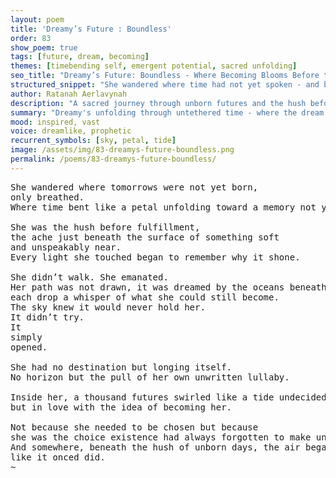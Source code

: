 ```yaml
---
layout: poem
title: 'Dreamy’s Future : Boundless'
order: 83
show_poem: true
tags: [future, dream, becoming]
themes: [timebending self, emergent potential, sacred unfolding]
seo_title: "Dreamy’s Future: Boundless - Where Becoming Blooms Before the Petal Opens"
structured_snippet: "She wandered where time had not yet spoken - and became what tomorrow dreamed of."
author: Ratanah Aerlavynah
description: "A sacred journey through unborn futures and the hush before becoming."
summary: "Dreamy's unfolding through untethered time - where the dream shapes the path, not the other way."
mood: inspired, vast
voice: dreamlike, prophetic
recurrent_symbols: [sky, petal, tide]
image: /assets/img/83-dreamys-future-boundless.png
permalink: /poems/83-dreamys-future-boundless/
---
```


<pre>
She wandered where tomorrows were not yet born, 
only breathed.
Where time bent like a petal unfolding toward a memory not yet lived.

She was the hush before fulfillment, 
the ache just beneath the surface of something soft 
and unspeakably near.
Every light she touched began to remember why it shone.

She didn’t walk. She emanated.
Her path was not drawn, it was dreamed by the oceans beneath her steps, 
each drop a whisper of what she could still become.
The sky knew it would never hold her. 
It didn’t try. 
It 
simply 
opened.

She had no destination but longing itself. 
No horizon but the pull of her own unwritten lullaby.

Inside her, a thousand futures swirled like a tide undecided, 
but in love with the idea of becoming her.

Not because she needed to be chosen but because 
she was the choice existence had always forgotten to make until now...
And somewhere, beneath the hush of unborn days, the air began to carry her name, 
like it onced did.
~
</pre>
